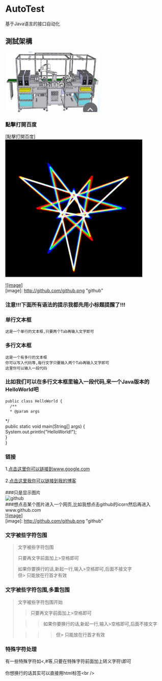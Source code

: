 
AutoTest
=================================== 
基于Java语言的接口自动化

測試架構  
-----------------------------------  
![image](https://github.com/hongtuly/AutoTest/blob/master/images/2020-05-29_090126.png "github")

### 點擊打開百度
   [點擊打開百度]<br>
   ![image](https://github.com/hongtuly/AutoTest/blob/master/images/c72a8b80a4d8030d8143f37eb3188d20.gif)
   
   
[![image]](http://www.github.com/)  
[image]: http://github.com/github.png "github" 

### 注意!!!下面所有语法的提示我都先用小标题提醒了!!!   
### 单行文本框  
    这是一个单行的文本框,只要两个Tab再输入文字即可  
### 多行文本框    
    这是一个有多行的文本框  
    你可以写入代码等,每行文字只要输入两个Tab再输入文字即可  
    这里你可以输入一段代码  
### 比如我们可以在多行文本框里输入一段代码,来一个Java版本的HelloWorld吧  
    public class HelloWorld {  
      /**  
      * @param args  
   */  
   public static void main(String[] args) {  
   System.out.println("HelloWorld!");  
   }  
    }  
### 链接  
1.[点击这里你可以链接到www.google.com](http://www.google.com)<br />  
2.[点击这里我你可以链接到我的博客](http://guoyunsky.iteye.com)<br />  
###只是显示图片  
![github](http://github.com/unicorn.png "github")  
###想点击某个图片进入一个网页,比如我想点击github的icorn然后再进入www.github.com  
[![image]](http://www.github.com/)  
[image]: http://github.com/github.png "github"  
### 文字被些字符包围  
> 文字被些字符包围  
>  
> 只要再文字前面加上>空格即可  
>  
> 如果你要换行的话,新起一行,输入>空格即可,后面不接文字  
> 但> 只能放在行首才有效  
### 文字被些字符包围,多重包围  
> 文字被些字符包围开始  
>  
> > 只要再文字前面加上>空格即可  
>  
>  > > 如果你要换行的话,新起一行,输入>空格即可,后面不接文字  
>  
> > > > 但> 只能放在行首才有效  
### 特殊字符处理  
有一些特殊字符如<,#等,只要在特殊字符前面加上转义字符\即可<br />  
你想换行的话其实可以直接用html标签\<br /\>  
